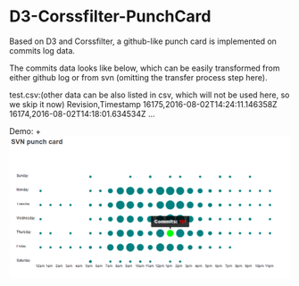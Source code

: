 # D3-Corssfilter-PunchCard
Based on D3 and Corssfilter, a github-like punch card is implemented on commits log data. 


The commits data looks like below, which can be easily transformed from either github log or from svn (omitting the transfer process step here).

test.csv:(other data can be also listed in csv, which will not be used here, so we skip it now)
Revision,Timestamp
16175,2016-08-02T14:24:11.146358Z
16174,2016-08-02T14:18:01.634534Z
...


Demo:
+![Alt text](/image/graph.PNG "Punch card with tooltips")
